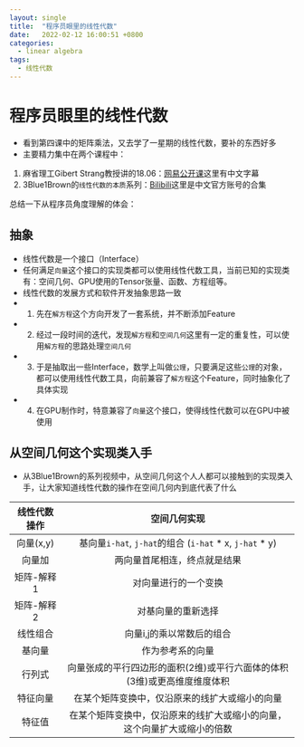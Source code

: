 ```yaml
---
layout: single
title:  "程序员眼里的线性代数"
date:   2022-02-12 16:00:51 +0800
categories:
  - linear algebra
tags:
  - 线性代数
---
```


# 程序员眼里的线性代数

- 看到第四课中的矩阵乘法，又去学了一星期的线性代数，要补的东西好多
- 主要精力集中在两个课程中：

1. 麻省理工Gibert Strang教授讲的18.06：[网易公开课](https://open.163.com/newview/movie/courseintro?newurl=%2Fspecial%2Fopencourse%2Fdaishu.html)这里有中文字幕
2. 3Blue1Brown的`线性代数的本质`系列：[Bilibili](https://www.bilibili.com/video/BV1ys411472E)这里是中文官方账号的合集

总结一下从程序员角度理解的体会：

## 抽象

- 线性代数是一个接口（Interface）
- 任何满足`向量`这个接口的实现类都可以使用线性代数工具，当前已知的实现类有：空间几何、GPU使用的Tensor张量、函数、方程组等。
- 线性代数的发展方式和软件开发抽象思路一致 
- 1. 先在`解方程`这个方向开发了一套系统，并不断添加Feature
- 2. 经过一段时间的迭代，发现`解方程`和`空间几何`这里有一定的重复性，可以使用`解方程`的思路处理`空间几何`
- 3. 于是抽取出一些Interface，数学上叫做`公理`，只要满足这些`公理`的对象，都可以使用线性代数工具，向前兼容了`解方程`这个Feature，同时抽象化了具体实现
- 4. 在GPU制作时，特意兼容了`向量`这个接口，使得线性代数可以在GPU中被使用

## 从空间几何这个实现类入手

- 从3Blue1Brown的系列视频中，从空间几何这个人人都可以接触到的实现类入手，让大家知道线性代数的操作在空间几何内到底代表了什么

|线性代数操作|空间几何实现|
|:-:|:-:|
|向量(x,y)|基向量`i-hat`, `j-hat`的组合 (`i-hat` * x, `j-hat` * y)|
|向量加|两向量首尾相连，终点就是结果|
|矩阵-解释1|对向量进行的一个变换|
|矩阵-解释2|对基向量的重新选择|
|线性组合|向量i,j的乘以常数后的组合|
|基向量|作为参考系的向量|
|行列式|向量张成的平行四边形的面积(2维)或平行六面体的体积(3维)或更高维度维度体积|
|特征向量|在某个矩阵变换中，仅沿原来的线扩大或缩小的向量|
|特征值|在某个矩阵变换中，仅沿原来的线扩大或缩小的向量，这个向量扩大或缩小的倍数|